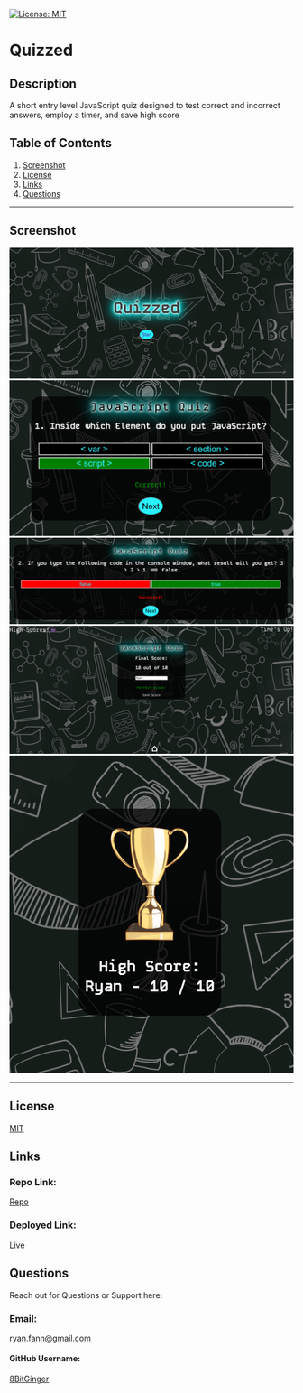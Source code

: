 <a id="badges"></a>
[![License: MIT](https://img.shields.io/badge/License-MIT-yellow.svg)](https://opensource.org/licenses/MIT)

# Quizzed

## Description

A short entry level JavaScript quiz designed to test correct and incorrect answers, employ a timer, and save high score

## Table of Contents

1. [Screenshot](#screenshot)
1. [License](#license)
1. [Links](#links)
1. [Questions](#support)

---

<a id="screenshot"></a>

## Screenshot

![screenshot](./assets/quizzed%20-%20main.png)
![screenshot](./assets/quizzed%20-%20correct.png)
![screenshot](./assets/quizzed%20-%20incorrect.png)
![screenshot](./assets/quizzed%20-%20savescore.png)
![screenshot](./assets/quizzed%20-%20highscore.png)

---

<a id="license"></a>

## License

[MIT](url)

<a id="links"></a>

## Links

### Repo Link:

[Repo](https://github.com/8BitGinger/quizzed)

### Deployed Link:

[Live](https://8BitGinger.github.io/quizzed)

<a id="support"></a>

## Questions

Reach out for Questions or Support here:

### Email:

ryan.fann@gmail.com

#### GitHub Username:

[8BitGinger](https://github.com/8BitGinger)
